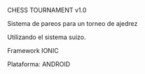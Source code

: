 CHESS TOURNAMENT v1.0

Sistema de pareos para un torneo de ajedrez

Utilizando el sistema suizo.

Framework IONIC

Plataforma: ANDROID